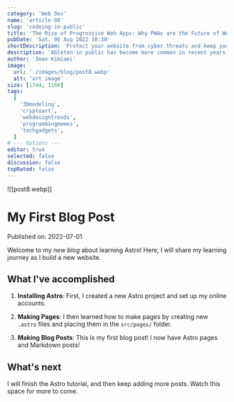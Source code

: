 ```yaml
---
category: 'Web Dev'
name: 'article-08'
slug: 'codeing-in-public'
title: 'The Rise of Progressive Web Apps: Why PWAs are the Future of Web Development'
pubDate: 'Sat, 06 Aug 2022 10:30'
shortDescription: 'Protect your website from cyber threats and keep your data and users safe with these essential web security tips and strategies.'
description: 'Ableton in public has become more common in recent years with the rise of social coding platforms like GitHub and the increasing popularity of open source software development. However, coding in public can present a unique set of challenges for developers who are used to working in private settings. In this article, we will explore the top 10 new challenges that developers may face when coding in public, such as managing feedback from the community, dealing with public scrutiny and criticism, maintaining professionalism and integrity, and balancing productivity with engagement in public forums. This article aims to provide helpful tips and strategies for developers who want to code in public effectively while still maintaining their sanity and productivity.'
author: 'Iman Kimiaei'
image:
  url: './images/blog/post8.webp'
  alt: 'art image'
size: [1744, 1160]
tags:
  [
    '3Dmodeling',
    'cryptoart',
    'webdesigntrends',
    'programmingmemes',
    'techgadgets',
  ]
# --- Options ---
editor: true
selected: false
discussion: false
topRated: false
---
```


![[post8.webp]]

# My First Blog Post

Published on: 2022-07-01

Welcome to my _new blog_ about learning Astro! Here, I will share my learning journey as I build a new website.

## What I've accomplished

1. **Installing Astro**: First, I created a new Astro project and set up my online accounts.

2. **Making Pages**: I then learned how to make pages by creating new `.astro` files and placing them in the `src/pages/` folder.

3. **Making Blog Posts**: This is my first blog post! I now have Astro pages and Markdown posts!

## What's next

I will finish the Astro tutorial, and then keep adding more posts. Watch this space for more to come.
